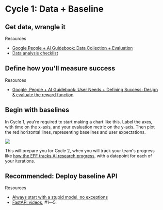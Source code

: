 # Cycle 1: Data + Baseline

## Get data, wrangle it

Resources

- [Google People + AI Guidebook: Data Collection + Evaluation](https://pair.withgoogle.com/chapter/data-collection/)
- [Data analysis checklist](https://www.kdnuggets.com/2015/03/jtleek-elements-data-analytic-style.html)


## Define how you'll measure success

Resources

- [Google, People + AI Guidebook: User Needs + Defining Success: Design & evaluate the reward function](https://pair.withgoogle.com/chapter/user-needs/#section3)


## Begin with baselines

In Cycle 1, you're required to start making a chart like this. Label the axes, with time on the x-axis, and your evaluation metric on the y-axis.  Then plot the red horizontal lines, representing baselines and user expectations. 

![](https://user-images.githubusercontent.com/7278219/71922887-bd063980-3183-11ea-8930-33462eee48c0.png)

This will prepare you for Cycle 2, when you will track your team's progress like [how the EFF tracks AI research progress](https://www.eff.org/ai/metrics), with a datapoint for each of your iterations. 


## Recommended: Deploy baseline API

Resources

- [Always start with a stupid model, no exceptions](https://blog.insightdatascience.com/always-start-with-a-stupid-model-no-exceptions-3a22314b9aaa)
- [FastAPI videos](https://calmcode.io/fastapi/hello-world.html), #1—5.